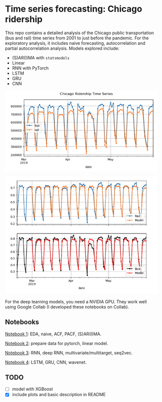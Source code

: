 # Time series forecasting: Chicago ridership

This repo contains a detailed analysis of the Chicago public transportation (bus and rail) time series from 2001 to just before the pandemic. For the exploratory analysis, it includes naive forecasting, autocorrelation and partial autocorrelation analysis. Models explored include: 

- (S)AR(I)MA with `statsmodels`
- Linear
- RNN with PyTorch
- LSTM
- GRU
- CNN

![](images/ts.png)

![](images/example-models.png)

For the deep learning models, you need a NVIDIA GPU. They work well using Google Collab (I developed these notebooks on Collab).

## Notebooks

[Notebook 1](1-basics,%20ARIMA.ipynb): EDA, naive, ACF, PACF, (S)AR(I)MA.

[Notebook 2](2-ML,%20linear%20model.ipynb): prepare data for pytorch, linear model.

[Notebook 3](3_RNN_and_more—need_NVIDIA_GPU.ipynb): RNN, deep RNN, multivariate/multitarget, seq2vec.

[Notebook 4](4_LSTM—need_NVIDIA_GPU.ipynb): LSTM, GRU, CNN, wavenet.

## TODO

- [ ] model with XGBoost
- [x] include plots and basic description in README
